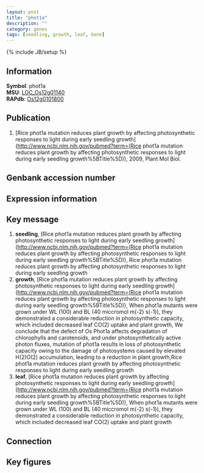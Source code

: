 ```yaml
---
layout: post
title: "phot1a"
description: ""
category: genes
tags: [seedling, growth, leaf, Gene]
---
```

{% include JB/setup %}

## Information
__Symbol__: phot1a  
__MSU__: [LOC_Os12g01140](http://rice.plantbiology.msu.edu/cgi-bin/ORF_infopage.cgi?orf=LOC_Os12g01140)  
__RAPdb__: [Os12g0101800](http://rapdb.dna.affrc.go.jp/viewer/gbrowse_details/irgsp1?name=Os12g0101800)  

## Publication
1. [Rice phot1a mutation reduces plant growth by affecting photosynthetic responses to light during early seedling growth](http://www.ncbi.nlm.nih.gov/pubmed?term=(Rice phot1a mutation reduces plant growth by affecting photosynthetic responses to light during early seedling growth%5BTitle%5D)), 2009, Plant Mol Biol.

## Genbank accession number

## Expression information

## Key message
1. __seedling__, [Rice phot1a mutation reduces plant growth by affecting photosynthetic responses to light during early seedling growth](http://www.ncbi.nlm.nih.gov/pubmed?term=(Rice phot1a mutation reduces plant growth by affecting photosynthetic responses to light during early seedling growth%5BTitle%5D)), Rice phot1a mutation reduces plant growth by affecting photosynthetic responses to light during early seedling growth
2. __growth__, [Rice phot1a mutation reduces plant growth by affecting photosynthetic responses to light during early seedling growth](http://www.ncbi.nlm.nih.gov/pubmed?term=(Rice phot1a mutation reduces plant growth by affecting photosynthetic responses to light during early seedling growth%5BTitle%5D)),  When phot1a mutants were grown under WL (100) and BL (40 miccromol m(-2) s(-1)), they demonstrated a considerable reduction in photosynthetic capacity, which included decreased leaf CO(2) uptake and plant growth, We conclude that the defect of Os Phot1a affects degradation of chlorophylls and carotenoids, and under photosynthetically active photon fluxes, mutation of phot1a results in loss of photosynthetic capacity owing to the damage of photosystems caused by elevated H(2)O(2) accumulation, leading to a reduction in plant growth,Rice phot1a mutation reduces plant growth by affecting photosynthetic responses to light during early seedling growth
3. __leaf__, [Rice phot1a mutation reduces plant growth by affecting photosynthetic responses to light during early seedling growth](http://www.ncbi.nlm.nih.gov/pubmed?term=(Rice phot1a mutation reduces plant growth by affecting photosynthetic responses to light during early seedling growth%5BTitle%5D)),  When phot1a mutants were grown under WL (100) and BL (40 miccromol m(-2) s(-1)), they demonstrated a considerable reduction in photosynthetic capacity, which included decreased leaf CO(2) uptake and plant growth

## Connection

## Key figures


